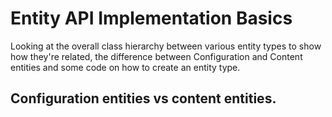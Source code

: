 # Entity API Implementation Basics

Looking at the overall class hierarchy between various entity types to show how they're related, the difference between Configuration and Content entities and some code on how to create an entity type.

## Configuration entities vs content entities.



